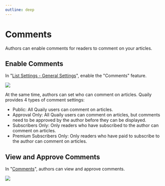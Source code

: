```yaml
---
outline: deep
---
```


# Comments

Authors can enable comments for readers to comment on your articles.

## Enable Comments

In "[List Settings - General Settings](https://quaily.com/dashboard/lists/@current/settings/general)", enable the "Comments" feature.

![](https://static.quaily.com/media/jyeu07pr.webp)

At the same time, authors can set who can comment on articles. Quaily provides 4 types of comment settings:

- Public: All Quaily users can comment on articles.
- Approval Only: All Quaily users can comment on articles, but comments need to be approved by the author before they can be displayed.
- Subscribers Only: Only readers who have subscribed to the author can comment on articles.
- Premium Subscribers Only: Only readers who have paid to subscribe to the author can comment on articles.

## View and Approve Comments

In "[Comments](https://quaily.com/dashboard/comments)", authors can view and approve comments.

![](https://static.quaily.com/media/qmxu60gy.webp)

